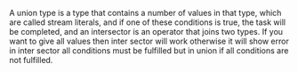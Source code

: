 A union type is a type that contains a number of values ​​in that type, which are called stream literals, and if one of these conditions is true, the task will be completed, and an intersector is an operator that joins two types. If you want to give all values ​​then inter sector will work otherwise it will show error in inter sector all conditions must be fulfilled but in union if all conditions are not fulfilled.
